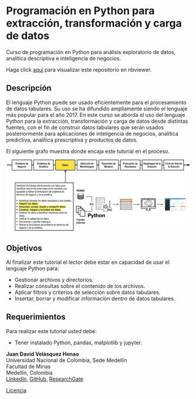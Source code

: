 # Programación en Python para extracción, transformación y carga de datos


Curso de programación en Python para análisis exploratorio de datos, analítica descriptiva e inteligencia de negocios.

Haga click [aquí](http://nbviewer.jupyter.org/github/jdvelasq/Python-for-ETL-processes/tree/master/)
para visualizar este repositorio en nbviewer.

## Descripción

El lenguaje Python puede ser usado eficientemente para el procesamiento de datos tabulares. Su uso se ha difundido ampliamente siendo el lenguaje más popular para el año 2017. En este curso se aborda el uso del lenguaje Python para la extracción, transformación y carga de datos desde distintas fuentes, con el fin de construir datos tabulares que serán usados posteriormente para aplicaciones de inteligencia de negocios, analítica predictiva, analítica prescriptiva y productos de datos.

El siguiente grafo muestra donde encaja este tutorial en el proceso.

![readme.jpg](images/readme.jpg)

## Objetivos

Al finalizar este tutorial el lector debe estar en capacidad de usar
el lenguaje Python para:

* Gestionar archivos y directorios.
* Realizar consultas sobre el contenido de los archivos.
* Aplicar filtros y criterios de selección sobre datos tabulares.  
* Insertar, borrar y modificar información dentro de datos tabulares.

## Requerimientos

Para realizar este tutorial usted debe:

* Tener instalado Python, pandas, matplotlib y jupyter.


**Juan David Velásquez Henao**    
Universidad Nacional de Colombia, Sede Medellín  
Facultad de Minas  
Medellín, Colombia  
[LinkedIn](https://co.linkedin.com/in/juan-david-velásquez-henao-94078979), [GitHub](https://github.com/jdvelasq), [ResearchGate](https://www.researchgate.net/profile/Juan_Velasquez8)



[Licencia](https://github.com/jdvelasq/Python-for-ETL-processes/tree/master/LICENSE)
